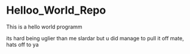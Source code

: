 # Helloo_World_Repo
This is a hello world programm

its hard being uglier than me slardar but u did manage to pull it off mate, hats off to ya
